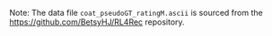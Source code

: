 Note: The data file `coat_pseudoGT_ratingM.ascii` is sourced from the https://github.com/BetsyHJ/RL4Rec repository.